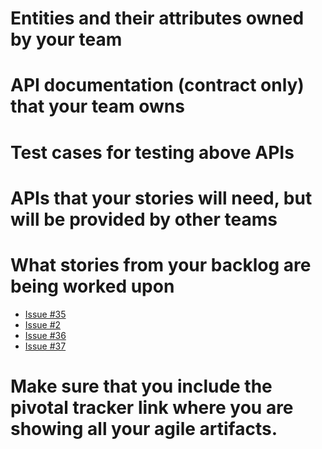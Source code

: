 # Entities and their attributes owned by your team

# API documentation (contract only) that your team owns

# Test cases for testing above APIs

# APIs that your stories will need, but will be provided by other teams

# What stories from your backlog are being worked upon 
- [Issue #35](https://github.com/dhruvilk/CS673/issues/35)
- [Issue #2](https://github.com/dhruvilk/CS673/issues/2)
- [Issue #36](https://github.com/dhruvilk/CS673/issues/36)
- [Issue #37](https://github.com/dhruvilk/CS673/issues/37)

# Make sure that you include the pivotal tracker link where you are showing all your agile artifacts.
